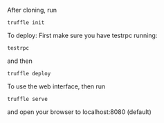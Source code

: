 After cloning, run 

    truffle init

To deploy: 
First make sure you have testrpc running:

    testrpc

and then

    truffle deploy

To use the web interface, then run

    truffle serve

and open your browser to localhost:8080 (default)